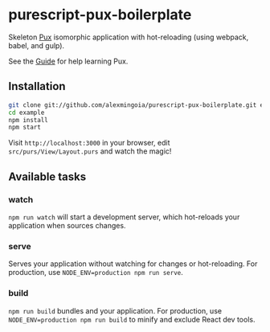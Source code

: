 # purescript-pux-boilerplate

Skeleton [Pux](https://github.com/alexmingoia/purescript-pux/) isomorphic
application with hot-reloading (using webpack, babel, and gulp).

See the
[Guide](http://www.alexmingoia.com/purescript-pux/index.html)
for help learning Pux.

## Installation

```sh
git clone git://github.com/alexmingoia/purescript-pux-boilerplate.git example
cd example
npm install
npm start
```

Visit `http://localhost:3000` in your browser, edit `src/purs/View/Layout.purs`
and watch the magic!

## Available tasks

### watch

`npm run watch` will start a development server, which hot-reloads your
application when sources changes.

### serve

Serves your application without watching for changes or hot-reloading. For
production, use `NODE_ENV=production npm run serve`.

### build

`npm run build` bundles and your application. For production, use
`NODE_ENV=production npm run build` to minify and exclude React dev tools.
